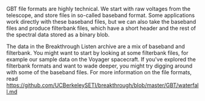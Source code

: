 GBT file formats are highly technical. We start with raw voltages from the telescope, and store files in so-called baseband format. Some applications work directly with these baseband files, but we can also take the baseband files and produce filterbank files, which have a short header and the rest of the spectral data stored as a binary blob.

The data in the Breakthrough Listen archive are a mix of baseband and filterbank. You might want to start by looking at some filterbank files, for example our sample data on the Voyager spacecraft. If you've explored the filterbank formats and want to wade deeper, you might try digging around with some of the baseband files. For more information on the file formats, read https://github.com/UCBerkeleySETI/breakthrough/blob/master/GBT/waterfall.md